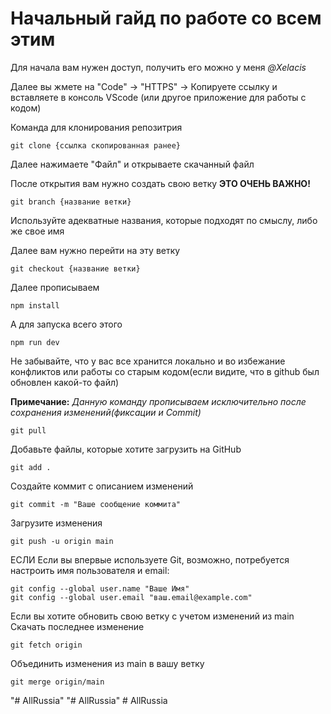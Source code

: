 # Начальный гайд по работе со всем этим

Для начала вам нужен доступ, получить его можно у меня *@Xelacis*

Далее вы жмете на "Code" -> "HTTPS" -> Копируете ссылку и вставляете в консоль VScode (или другое приложение для работы с кодом) 

Команда для клонирования репозитрия
```
git clone {ссылка скопированная ранее}
```

Далее нажимаете "Файл" и открываете скачанный файл

После открытия вам нужно создать свою ветку **ЭТО ОЧЕНЬ ВАЖНО!**
```
git branch {название ветки}
```
Используйте адекватные названия, которые подходят по смыслу, либо же свое имя

Далее вам нужно перейти на эту ветку
```
git checkout {название ветки}
```
Далее прописываем 
```
npm install
```

А для запуска всего этого
```
npm run dev
```

Не забывайте, что у вас все хранится локально и во избежание конфликтов или работы со старым кодом(если видите, что в github был обновлен какой-то файл)

**Примечание:** *Данную команду прописываем исключительно после сохранения изменений(фиксации и Commit)*

```
git pull
```
Добавьте файлы, которые хотите загрузить на GitHub
```
git add .
```
Создайте коммит с описанием изменений
```
git commit -m "Ваше сообщение коммита"
```
Загрузите изменения
```
git push -u origin main
```
ЕСЛИ
Если вы впервые используете Git, возможно, потребуется настроить имя пользователя и email:
```
git config --global user.name "Ваше Имя"
git config --global user.email "ваш.email@example.com"
```


Если вы хотите обновить свою ветку с учетом изменений из main
Скачать последнее изменение 
```
git fetch origin
```
Объединить изменения из main в вашу ветку
```     
git merge origin/main 
```


"# AllRussia" 
"# AllRussia" 
#   A l l R u s s i a  
 